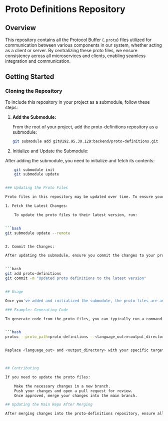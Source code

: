 
# Proto Definitions Repository

## Overview

This repository contains all the Protocol Buffer (`.proto`) files utilized for communication between various components in our system, whether acting as a client or server. By centralizing these proto files, we ensure consistency across all microservices and clients, enabling seamless integration and communication.

## Getting Started

### Cloning the Repository

To include this repository in your project as a submodule, follow these steps:

1. **Add the Submodule:**

   From the root of your project, add the proto-definitions repository as a submodule:

   ```bash
   git submodule add git@192.95.30.129:backend/proto-definitions.git


2. Initialize and Update the Submodule:

After adding the submodule, you need to initialize and fetch its contents:

```bash
    git submodule init
    git submodule update


### Updating the Proto Files

Proto files in this repository may be updated over time. To ensure your project always uses the latest version, follow these steps:

1. Fetch the Latest Changes:

    To update the proto files to their latest version, run:


```bash
git submodule update --remote


2. Commit the Changes:

After updating the submodule, ensure you commit the changes to your project’s repository:


```bash
git add proto-definitions
git commit -m "Updated proto definitions to the latest version"


## Usage

Once you've added and initialized the submodule, the proto files are available within your project's directory. You can now use them in your build pipeline, such as generating code for your services or clients using a Protocol Buffer compiler (e.g., protoc).

### Example: Generating Code

To generate code from the proto files, you can typically run a command like the following (assuming protoc is installed and your build environment is configured):


```bash
protoc --proto_path=proto-definitions --<language_out>=<output_directory> proto-definitions/**/*.proto


Replace <language_out> and <output_directory> with your specific target language and desired output directory.



## Contributing

If you need to update the proto files:

    Make the necessary changes in a new branch.
    Push your changes and open a pull request for review.
    Once approved, merge your changes into the main branch.

## Updating the Main Repo After Merging

After merging changes into the proto-definitions repository, ensure all dependent projects update their submodule to reflect the latest proto definitions by following the update steps outlined above.
